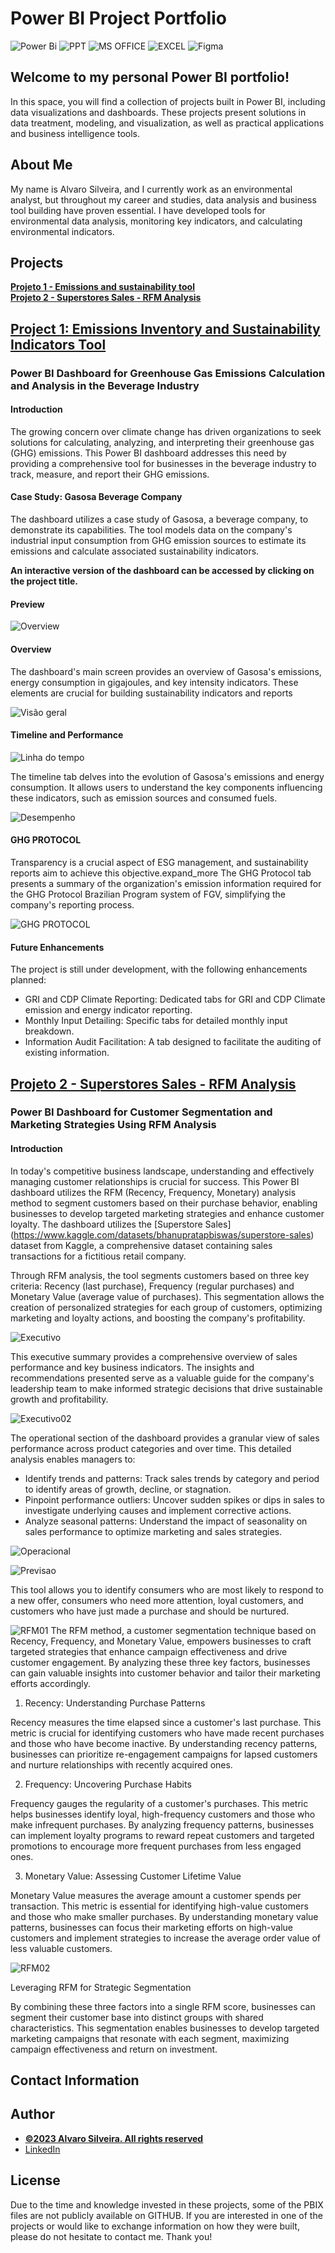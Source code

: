 # Power BI Project Portfolio
![Power Bi](https://img.shields.io/badge/power_bi-F2C811?style=for-the-badge&logo=powerbi&logoColor=black)
![PPT](https://img.shields.io/badge/Microsoft_PowerPoint-B7472A?style=for-the-badge&logo=microsoft-powerpoint&logoColor=white)
![MS OFFICE](https://img.shields.io/badge/Microsoft_Office-D83B01?style=for-the-badge&logo=microsoft-office&logoColor=white)
![EXCEL](https://img.shields.io/badge/Microsoft_Excel-217346?style=for-the-badge&logo=microsoft-excel&logoColor=white)
![Figma](https://img.shields.io/badge/Figma-F24E1E?style=for-the-badge&logo=figma&logoColor=white)

## Welcome to my personal Power BI portfolio!
In this space, you will find a collection of projects built in Power BI, including data visualizations and dashboards. These projects present solutions in data treatment, modeling, and visualization, as well as practical applications and business intelligence tools.

## About Me
My name is Alvaro Silveira, and I currently work as an environmental analyst, but throughout my career and studies, data analysis and business tool building have proven essential. I have developed tools for environmental data analysis, monitoring key indicators, and calculating environmental indicators.

## Projects
**[Projeto 1 - Emissions and sustainability tool](https://github.com/alv-garcia/PowerBI_Portfolio/tree/main?tab=readme-ov-file#visao-geral)**<br>
**[Projeto 2 - Superstores Sales - RFM Analysis](https://github.com/alv-garcia/PowerBI_Portfolio?tab=readme-ov-file#projeto-3-superstore-sales---an%C3%A1lise-rfm)**<br>


## [Project 1: Emissions Inventory and Sustainability Indicators Tool](https://app.powerbi.com/view?r=eyJrIjoiZmQzOWQ0NDUtYTVhMi00OTczLWFmY2ItMDQ4ZWE4YzVhYTU3IiwidCI6IjY0MTg4ZWMwLTc1MGItNDI1OS04M2U1LWNkYTFmNWIzMDg3MCJ9)

### Power BI Dashboard for Greenhouse Gas Emissions Calculation and Analysis in the Beverage Industry
#### Introduction

The growing concern over climate change has driven organizations to seek solutions for calculating, analyzing, and interpreting their greenhouse gas (GHG) emissions. This Power BI dashboard addresses this need by providing a comprehensive tool for businesses in the beverage industry to track, measure, and report their GHG emissions.

#### Case Study: Gasosa Beverage Company

The dashboard utilizes a case study of Gasosa, a beverage company, to demonstrate its capabilities. The tool models data on the company's industrial input consumption from GHG emission sources to estimate its emissions and calculate associated sustainability indicators.

**An interactive version of the dashboard can be accessed by clicking on the project title.**

#### Preview

![Overview](Overview.png)

#### Overview

The dashboard's main screen provides an overview of Gasosa's emissions, energy consumption in gigajoules, and key intensity indicators. These elements are crucial for building sustainability indicators and reports

![Visão geral](VisãoGeral.png)

#### Timeline and Performance

![Linha do tempo](Linhadotempo_energia.png)

The timeline tab delves into the evolution of Gasosa's emissions and energy consumption. It allows users to understand the key components influencing these indicators, such as emission sources and consumed fuels.

![Desempenho](Desempenho.png)

#### GHG PROTOCOL

Transparency is a crucial aspect of ESG management, and sustainability reports aim to achieve this objective.expand_more The GHG Protocol tab presents a summary of the organization's emission information required for the GHG Protocol Brazilian Program system of FGV, simplifying the company's reporting process.

![GHG PROTOCOL](GHGprotocol.png)

#### Future Enhancements

The project is still under development, with the following enhancements planned:

- GRI and CDP Climate Reporting: Dedicated tabs for GRI and CDP Climate emission and energy indicator reporting.
- Monthly Input Detailing: Specific tabs for detailed monthly input breakdown.
- Information Audit Facilitation: A tab designed to facilitate the auditing of existing information.



## [Projeto 2 - Superstores Sales - RFM Analysis](https://app.powerbi.com/view?r=eyJrIjoiYmRlMmJjNGEtMTVjZC00MjYyLThkYTktOTk2NmFhZTQ0Y2UxIiwidCI6IjY0MTg4ZWMwLTc1MGItNDI1OS04M2U1LWNkYTFmNWIzMDg3MCJ9)

### Power BI Dashboard for Customer Segmentation and Marketing Strategies Using RFM Analysis
#### Introduction

In today's competitive business landscape, understanding and effectively managing customer relationships is crucial for success. This Power BI dashboard utilizes the RFM (Recency, Frequency, Monetary) analysis method to segment customers based on their purchase behavior, enabling businesses to develop targeted marketing strategies and enhance customer loyalty. The dashboard utilizes the [Superstore Sales] (https://www.kaggle.com/datasets/bhanupratapbiswas/superstore-sales) dataset from Kaggle, a comprehensive dataset containing sales transactions for a fictitious retail company.

Through RFM analysis, the tool segments customers based on three key criteria: Recency (last purchase), Frequency (regular purchases) and Monetary Value (average value of purchases). This segmentation allows the creation of personalized strategies for each group of customers, optimizing marketing and loyalty actions, and boosting the company's profitability.

![Executivo](RFM/executivo01.png)

This executive summary provides a comprehensive overview of sales performance and key business indicators. The insights and recommendations presented serve as a valuable guide for the company's leadership team to make informed strategic decisions that drive sustainable growth and profitability.

![Executivo02](RFM/executivo02.png)

The operational section of the dashboard provides a granular view of sales performance across product categories and over time. This detailed analysis enables managers to:

- Identify trends and patterns: Track sales trends by category and period to identify areas of growth, decline, or stagnation.
- Pinpoint performance outliers: Uncover sudden spikes or dips in sales to investigate underlying causes and implement corrective actions.
- Analyze seasonal patterns: Understand the impact of seasonality on sales performance to optimize marketing and sales strategies.

![Operacional](RFM/operacional01.png)

![Previsao](RFM/previsao.png)

This tool allows you to identify consumers who are most likely to respond to a new offer, consumers who need more attention, loyal customers, and customers who have just made a purchase and should be nurtured.

![RFM01](RFM/RFM01.png)
The RFM method, a customer segmentation technique based on Recency, Frequency, and Monetary Value, empowers businesses to craft targeted strategies that enhance campaign effectiveness and drive customer engagement. By analyzing these three key factors, businesses can gain valuable insights into customer behavior and tailor their marketing efforts accordingly.

1. Recency: Understanding Purchase Patterns

Recency measures the time elapsed since a customer's last purchase. This metric is crucial for identifying customers who have made recent purchases and those who have become inactive. By understanding recency patterns, businesses can prioritize re-engagement campaigns for lapsed customers and nurture relationships with recently acquired ones.

2. Frequency: Uncovering Purchase Habits

Frequency gauges the regularity of a customer's purchases. This metric helps businesses identify loyal, high-frequency customers and those who make infrequent purchases. By analyzing frequency patterns, businesses can implement loyalty programs to reward repeat customers and targeted promotions to encourage more frequent purchases from less engaged ones.

3. Monetary Value: Assessing Customer Lifetime Value

Monetary Value measures the average amount a customer spends per transaction. This metric is essential for identifying high-value customers and those who make smaller purchases. By understanding monetary value patterns, businesses can focus their marketing efforts on high-value customers and implement strategies to increase the average order value of less valuable customers.

![RFM02](RFM/RFM02.png)

Leveraging RFM for Strategic Segmentation

By combining these three factors into a single RFM score, businesses can segment their customer base into distinct groups with shared characteristics. This segmentation enables businesses to develop targeted marketing campaigns that resonate with each segment, maximizing campaign effectiveness and return on investment.

## Contact Information


## Author
- [<ins><b>©2023 Alvaro Silveira. All rights reserved</b></ins>](https://alvarogarcia.netlify.app/about)
- [LinkedIn](https://www.linkedin.com/in/alvaro-silveira-62a770176/)


## License
Due to the time and knowledge invested in these projects, some of the PBIX files are not publicly available on GITHUB. If you are interested in one of the projects or would like to exchange information on how they were built, please do not hesitate to contact me. Thank you!
